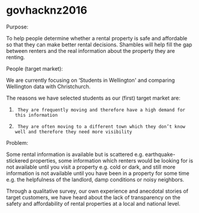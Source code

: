 # govhacknz2016
Purpose:

To help people determine whether a rental property is safe and affordable so that they can make better rental decisions. Shambles will help fill the gap between renters and the real information about the property they are renting.

People (target market):

We are currently focusing on ‘Students in Wellington' and comparing Wellington data with Christchurch.

The reasons we have selected students as our (first) target market are:

1.      They are frequently moving and therefore have a high demand for this information

2.      They are often moving to a different town which they don’t know well and therefore they need more visibility

Problem:

Some rental information is available but is scattered e.g. earthquake-stickered properties, some information which renters would be looking for is not available until you visit a property e.g. cold or dark, and still more information is not available until you have been in a property for some time e.g. the helpfulness of the landlord, damp conditions or noisy neighbors.

Through a qualitative survey, our own experience and anecdotal stories of target customers, we have heard about the lack of transparency on the safety and affordability of rental properties at a local and national level.
